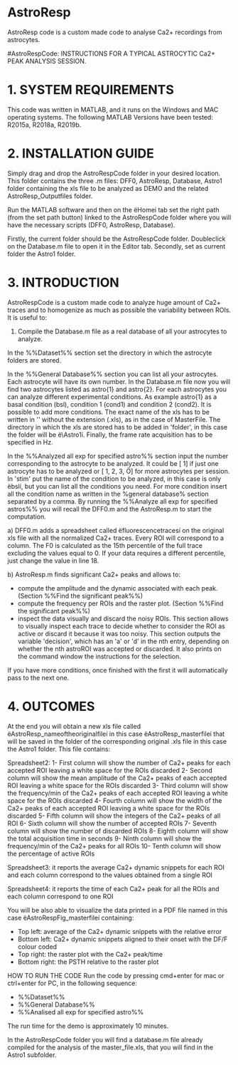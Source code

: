 # AstroResp
AstroResp code is a custom made code to analyse Ca2+ recordings from astrocytes.

#AstroRespCode: INSTRUCTIONS FOR A TYPICAL ASTROCYTIC Ca2+ PEAK ANALYSIS SESSION.

# 1. SYSTEM REQUIREMENTS

This code was written in MATLAB, and it runs on the Windows and MAC operating systems. The following MATLAB Versions have been tested: R2015a, R2018a, R2019b.

# 2. INSTALLATION GUIDE

Simply drag and drop the AstroRespCode folder in your desired location. This folder contains the three .m files: DFF0, AstroResp, Database, Astro1 folder containing the xls file to be analyzed as DEMO and the related AstroResp_Outputfiles folder. 

Run the MATLAB software and then on the ëHomeí tab set the right path (from the set path button) linked to the AstroRespCode folder where you will have the necessary scripts (DFF0, AstroResp, Database). 

Firstly, the current folder should be the AstroRespCode folder. Doubleclick on the Database.m file to open it in the Editor tab. 
Secondly, set as current folder the Astro1 folder. 


# 3. INTRODUCTION

AstroRespCode is a custom made code to analyze huge amount of Ca2+ traces and to homogenize as much as possible the variability between ROIs.
It is useful to:

1) Compile the Database.m file as a real database of all your astrocytes to analyze. 

In the %%Dataset%% section set the directory in which the astrocyte folders are stored.

In the %%General Database%% section you can list all your astrocytes. Each astrocyte will have its own number. 
In the Database.m file now you will find two astrocytes listed as astro{1} and astro{2}. 
For each astrocytes you can analyze different experimental conditions. 
As example astro{1} as a basal condition (bsl), condition 1 (cond1) and condition 2 (cond2). It is possible to add more conditions. 
The exact name of the xls has to be written in '' without the extension (.xls), as in the case of MasterFile. 
The directory in which the xls are stored has to be added in 'folder', in this case the folder will be ë\Astro1í. 
Finally, the frame rate acquisition has to be specified in Hz.

In the %%Analyzed all exp for specified astro%% section input the number corresponding to the astrocyte to be analyzed. It could be [ 1] if just one astrocyte has to be analyzed or [ 1, 2, 3, Ö] for more astrocytes per session. In 'stim' put the name of the condition to be analyzed, in this case is only ëbslí, but you can list all the conditions you need. For more condition insert all the condition name as written in the %general database% section separated by a comma. By running the %%Analyze all exp for specified astros%% you will recall the DFF0.m and the AstroResp.m to start the computation.


a) DFF0.m adds a spreadsheet called ëfluorescencetracesí on the original xls file with all the normalized Ca2+ traces. Every ROI will correspond to a column. The F0 is calculated as the 15th percentile of the full trace excluding the values equal to 0. If your data requires a different percentile, just change the value in line 18.

b) AstroResp.m finds significant Ca2+ peaks and allows to:
- compute the amplitude and the dynamic associated with each peak. (Section %%Find the significant peak%%)
- compute the frequency per ROIs and the raster plot. (Section %%Find the significant peak%%)
- inspect the data visually and discard the noisy ROIs.
This section allows to visually inspect each trace to decide whether to consider the ROI as active or discard it because it was too noisy. This section outputs the variable 'decision', which has an 'a' or 'd' in the nth entry, depending on whether the nth astroROI was accepted or discarded. It also prints on the command window the instructions for the selection.

If you have more conditions, once finished with the first it will automatically pass to the next one.

# 4. OUTCOMES

At the end you will obtain a new xls file called ëAstroResp_nameoftheoriginalfileí in this case ëAstroResp_masterfileí that will be saved in the folder of the corresponding original .xls file in this case the Astro1 folder. This file contains:

Spreadsheet2:
1- First column will show the number of Ca2+ peaks for each accepted ROI leaving a white space for the ROIs discarded
2- Second column will show the mean amplitude of the Ca2+ peaks of each accepted ROI leaving a white space for the ROIs discarded
3- Third column will show the frequency/min of the Ca2+ peaks of each accepted ROI leaving a white space for the ROIs discarded
4- Fourth column will show the width of the Ca2+ peaks of each accepted ROI leaving a white space for the ROIs discarded
5- Fifth column will show the integers of the Ca2+ peaks of all ROI
6- Sixth column will show the number of accepted ROIs
7- Seventh column will show the number of discarded ROIs
8- Eighth column will show the total acquisition time in seconds
9- Ninth column will show the frequency/min of the Ca2+ peaks for all ROIs
10- Tenth column will show the percentage of active ROIs

Spreadsheet3: it reports the average Ca2+ dynamic snippets for each ROI and each column correspond to the values obtained from a single ROI

Spreadsheet4: it reports the time of each Ca2+ peak for all the ROIs and each column correspond to one ROI

You will be also able to visualize the data printed in a PDF file named in this case ëAstroRespFig_masterfileí containing: 
- Top left: average of the Ca2+ dynamic snippets with the relative error
- Bottom left: Ca2+ dynamic snippets aligned to their onset with the DF/F colour coded
- Top right: the raster plot with the Ca2+ peak/time
- Bottom right: the PSTH relative to the raster plot



HOW TO RUN THE CODE
Run the code by pressing cmd+enter for mac or ctrl+enter for PC, in the following sequence:

- %%Dataset%%
- %%General Database%%  
- %%Analised all exp for specified astro%%


The run time for the demo is approximately 10 minutes.


In the AstroRespCode folder you will find a database.m file already compiled for the analysis of the master_file.xls, that you will find in the Astro1 subfolder. 

